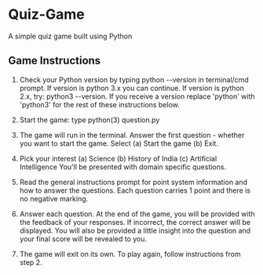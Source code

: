 # Quiz-Game
A simple quiz game built using Python

## Game Instructions
1. Check your Python version by typing python --version in terminal/cmd prompt.
        If version is python 3.x you can continue.
        If version is python 2.x, try: python3 --version.
        If you receive a version replace 'python' with 'python3' for the rest of these instructions below.

2. Start the game: type python(3) question.py

3. The game will run in the terminal. Answer the first question - whether you want to start the game. Select
(a) Start the game
(b) Exit.

4. Pick your interest
        (a) Science (b) History of India (c) Artificial Intelligence
        You'll be presented with domain specific questions.

5. Read the general instructions prompt for point system information and how to answer the questions. Each question carries 1 point and there is no negative marking.

6. Answer each question. At the end of the game, you will be provided with the feedback of your responses. If incorrect, the correct answer will be displayed. You will also be provided a little insight into the question and your final score will be revealed to you.

7. The game will exit on its own. To play again, follow instructions from step 2.



